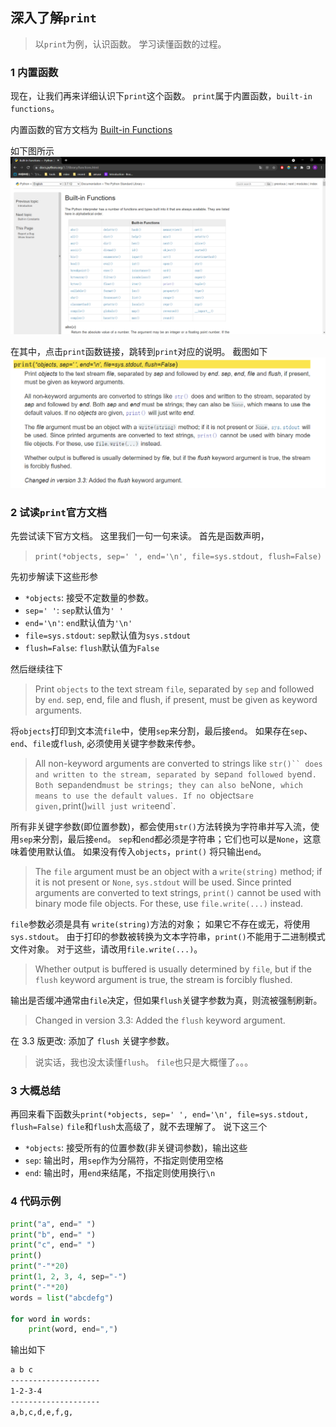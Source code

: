 ## 深入了解`print`

> 以`print`为例，认识函数。
> 学习读懂函数的过程。

### 1 内置函数
现在，让我们再来详细认识下`print`这个函数。
`print`属于内置函数，`built-in functions`。

内置函数的官方文档为 [Built-in Functions](https://docs.python.org/3.7/library/functions.html)

如下图所示
![](../../imgs/4/4_1.png)

在其中，点击`print`函数链接，跳转到`print`对应的说明。
截图如下
![](../../imgs/4/4_2.png)

### 2 试读`print`官方文档
先尝试读下官方文档。
这里我们一句一句来读。
首先是函数声明，
> `print(*objects, sep=' ', end='\n', file=sys.stdout, flush=False)`

先初步解读下这些形参
- `*objects`: 接受不定数量的参数。
- `sep=' '`: `sep`默认值为`' '`
- `end='\n'`: `end`默认值为`'\n'`
- `file=sys.stdout`: `sep`默认值为`sys.stdout`
- `flush=False`: `flush`默认值为`False`

然后继续往下
> Print `objects` to the text stream `file`, separated by `sep` and followed by `end`.
>  sep, end, file and flush, if present, must be given as keyword arguments.

将`objects`打印到文本流`file`中，使用`sep`来分割，最后接`end`。
如果存在`sep`、`end`、`file`或`flush`, 必须使用关键字参数来传参。

> All non-keyword arguments are converted to strings like `str()`` does and written to the stream, separated by `sep` and followed by `end`.
> Both `sep` and `end` must be strings; they can also be `None`, which means to use the default values.
> If no `objects` are given, `print()` will just write `end`.

所有非关键字参数(即位置参数)，都会使用`str()`方法转换为字符串并写入流，使用`sep`来分割，最后接`end`。
`sep`和`end`都必须是字符串；它们也可以是`None`，这意味着使用默认值。
如果没有传入`objects`，`print()` 将只输出`end`。

> The `file` argument must be an object with a `write(string)` method; if it is not present or `None`, `sys.stdout` will be used.
> Since printed arguments are converted to text strings, `print()` cannot be used with binary mode file objects.
> For these, use `file.write(...)` instead.

`file`参数必须是具有 `write(string)`方法的对象； 如果它不存在或无，将使用 `sys.stdout`。
由于打印的参数被转换为文本字符串，`print()`不能用于二进制模式文件对象。
对于这些，请改用`file.write(...)`。

> Whether output is buffered is usually determined by `file`, but if the `flush` keyword argument is true, the stream is forcibly flushed.

输出是否缓冲通常由`file`决定，但如果`flush`关键字参数为真，则流被强制刷新。

> Changed in version 3.3: Added the `flush` keyword argument.

在 3.3 版更改: 添加了 `flush` 关键字参数。

> 说实话，我也没太读懂`flush`。
`file`也只是大概懂了。。。

### 3 大概总结
再回来看下函数头`print(*objects, sep=' ', end='\n', file=sys.stdout, flush=False)`
`file`和`flush`太高级了，就不去理解了。
说下这三个
- `*objects`: 接受所有的位置参数(非关键词参数)，输出这些
- `sep`: 输出时，用`sep`作为分隔符，不指定则使用空格` `
- `end`: 输出时，用`end`来结尾，不指定则使用换行`\n`

### 4 代码示例
```python
print("a", end=" ")
print("b", end=" ")
print("c", end=" ")
print()
print("-"*20)
print(1, 2, 3, 4, sep="-")
print("-"*20)
words = list("abcdefg")

for word in words:
    print(word, end=",")
```
输出如下
```txt
a b c 
--------------------
1-2-3-4
--------------------
a,b,c,d,e,f,g,
```
